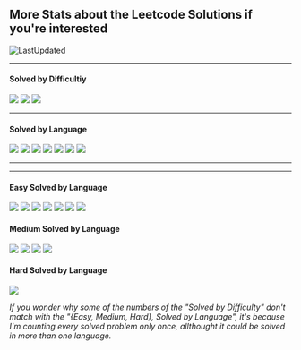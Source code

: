 ## More Stats about the Leetcode Solutions if you're interested

![LastUpdated](https://img.shields.io/badge/LatestAddition-22.07.2025-purple?style=flat-square)

---

<h4>Solved by Difficultiy</h4>

![](https://img.shields.io/badge/Easy-55-default?style=flat-square)
![](https://img.shields.io/badge/Medium-15-yellow?style=flat-square)
![](https://img.shields.io/badge/Hard-1-red?style=flat-square)

---

<h4>Solved by Language</h4>

![](https://img.shields.io/badge/Java-38-%23ED8B00.svg?style=flat-square&logo=openjdk&logoColor=%23ED8B00)
![](https://img.shields.io/badge/PostgreSQL-15-violet?style=flat-square&logo=postgresql&logoColor=violet)
![](https://img.shields.io/badge/Python-15-3670A0.svg?style=flat-square&logo=python&logoColor=ffdd54)
![](https://img.shields.io/badge/C-5-%2300599C.svg?style=flat-square&logo=c)
![](https://img.shields.io/badge/C++-2-f34b7d?style=flat-square&logo=cplusplus&logoColor=f34b7d)
![](https://img.shields.io/badge/Scala-1-red?style=flat-square&logo=scala&logoColor=red)
![](https://img.shields.io/badge/MySQL-1-yellow?style=flat-square&logo=mysql&logoColor=yellow)

---
---
<h4>Easy Solved by Language</h4>

![](https://img.shields.io/badge/Java-28-%23ED8B00.svg?style=flat-square&logo=openjdk&logoColor=%23ED8B00)
![](https://img.shields.io/badge/PostgreSQL-14-violet?style=flat-square&logo=postgresql&logoColor=violet)
![](https://img.shields.io/badge/Python-10-3670A0.svg?style=flat-square&logo=python&logoColor=ffdd54)
![](https://img.shields.io/badge/C-4-%2300599C.svg?style=flat-square&logo=c)
![](https://img.shields.io/badge/C++-2-f34b7d?style=flat-square&logo=cplusplus&logoColor=f34b7d)
![](https://img.shields.io/badge/Scala-1-red?style=flat-square&logo=scala&logoColor=red)
![](https://img.shields.io/badge/MySQL-1-yellow?style=flat-square&logo=mysql&logoColor=yellow)


<h4>Medium Solved by Language</h4>

![](https://img.shields.io/badge/Java-10-%23ED8B00.svg?style=flat-square&logo=openjdk&logoColor=%23ED8B00)
![](https://img.shields.io/badge/Python-4-3670A0.svg?style=flat-square&logo=python&logoColor=ffdd54)
![](https://img.shields.io/badge/C-1-%2300599C.svg?style=flat-square&logo=c)
![](https://img.shields.io/badge/PostgreSQL-1-violet?style=flat-square&logo=postgresql&logoColor=violet)

<h4>Hard Solved by Language</h4>

![](https://img.shields.io/badge/Python-1-3670A0.svg?style=flat-square&logo=python&logoColor=ffdd54)

<i>If you wonder why some of the numbers of the "Solved by Difficulty" don't match with the "{Easy, Medium, Hard}, Solved by Language", it's because I'm counting every solved problem only once, allthought it could be solved in more than one language.</i>
